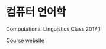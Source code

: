 # 컴퓨터 언어학

Computational Linguistics Class 2017_1



[Course website](http://ling.snu.ac.kr/class/cl_under1701/)
